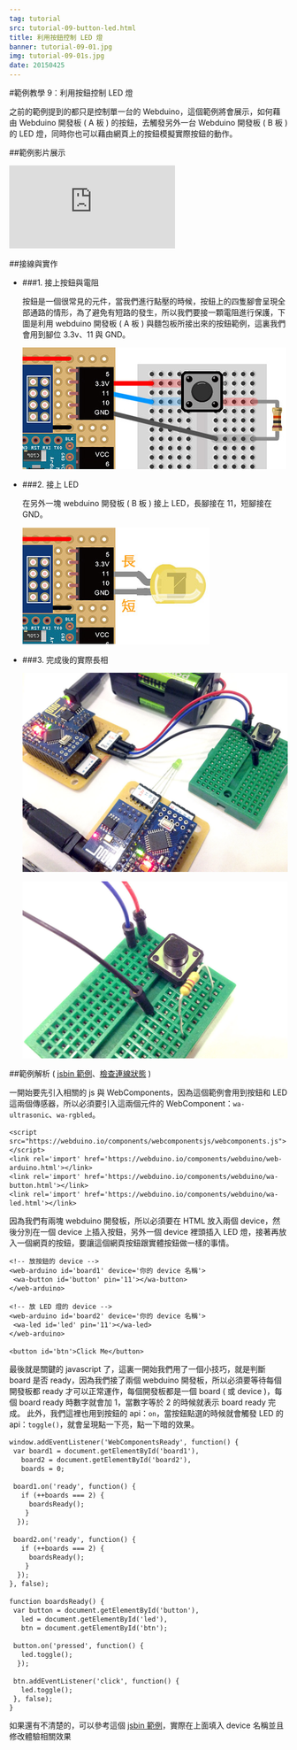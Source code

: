 ```yaml
---
tag: tutorial
src: tutorial-09-button-led.html
title: 利用按鈕控制 LED 燈
banner: tutorial-09-01.jpg
img: tutorial-09-01s.jpg
date: 20150425
---
```


<!-- @@master  = ../../_layout.html-->

<!-- @@block  =  meta-->

<title>範例教學 9：利用按鈕控制 LED 燈 :::: Webduino = Web × Arduino</title>

<meta name="description" content="之前的範例提到的都只是控制單一台的 Webduino，這個範例將會展示，如何藉由 Webduino 開發板 ( A 板 ) 的按鈕，去觸發另外一台 Webduino 開發板 ( B 板 ) 的 LED 燈，同時你也可以藉由網頁上的按鈕模擬實際按鈕的動作。">

<meta itemprop="description" content="之前的範例提到的都只是控制單一台的 Webduino，這個範例將會展示，如何藉由 Webduino 開發板 ( A 板 ) 的按鈕，去觸發另外一台 Webduino 開發板 ( B 板 ) 的 LED 燈，同時你也可以藉由網頁上的按鈕模擬實際按鈕的動作。">

<meta property="og:description" content="之前的範例提到的都只是控制單一台的 Webduino，這個範例將會展示，如何藉由 Webduino 開發板 ( A 板 ) 的按鈕，去觸發另外一台 Webduino 開發板 ( B 板 ) 的 LED 燈，同時你也可以藉由網頁上的按鈕模擬實際按鈕的動作。">

<meta property="og:title" content="範例教學 9：利用按鈕控制 LED 燈" >

<meta property="og:url" content="https://webduino.io/tutorials/tutorial-09-button-led.html">

<meta property="og:image" content="https://webduino.io/img/tutorials/tutorial-09-01s.jpg">

<meta itemprop="image" content="https://webduino.io/img/tutorials/tutorial-09-01s.jpg">

<include src="../_include-tutorials.html"></include>

<!-- @@close-->



<!-- @@block  =  tutorials-->
#範例教學 9：利用按鈕控制 LED 燈

之前的範例提到的都只是控制單一台的 Webduino，這個範例將會展示，如何藉由 Webduino 開發板 ( A 板 ) 的按鈕，去觸發另外一台 Webduino 開發板 ( B 板 ) 的 LED 燈，同時你也可以藉由網頁上的按鈕模擬實際按鈕的動作。

##範例影片展示

<iframe class="youtube" src="https://www.youtube.com/embed/56DFEZ3hVaA" frameborder="0" allowfullscreen></iframe>

##接線與實作

- ###1. 接上按鈕與電阻

	按鈕是一個很常見的元件，當我們進行點壓的時候，按鈕上的四隻腳會呈現全部通路的情形，為了避免有短路的發生，所以我們要接一顆電阻進行保護，下圖是利用 webduino 開發板 ( A 板 ) 與麵包板所接出來的按鈕範例，這裏我們會用到腳位 3.3v、11 與 GND。

	![](../img/tutorials/tutorial-09-02.jpg)

- ###2. 接上 LED

	在另外一塊 webduino 開發板 ( B 板 ) 接上 LED，長腳接在 11，短腳接在 GND。

	![](../img/tutorials/tutorial-09-03.jpg)

- ###3. 完成後的實際長相

	![](../img/tutorials/tutorial-09-04.jpg)

	![](../img/tutorials/tutorial-09-05.jpg)

##範例解析 ( [jsbin 範例](http://jsbin.com/qihono/5/edit?html,js,output)、[檢查連線狀態](https://webduino.io/device.html) )

一開始要先引入相關的 js 與 WebComponents，因為這個範例會用到按鈕和 LED 這兩個傳感器，所以必須要引入這兩個元件的 WebComponent：`wa-ultrasonic`、`wa-rgbled`。

	<script src="https://webduino.io/components/webcomponentsjs/webcomponents.js"></script>
	<link rel='import' href='https://webduino.io/components/webduino/web-arduino.html'></link>
	<link rel='import' href='https://webduino.io/components/webduino/wa-button.html'></link>
	<link rel='import' href='https://webduino.io/components/webduino/wa-led.html'></link>

因為我們有兩塊 webduino 開發板，所以必須要在 HTML 放入兩個 device，然後分別在一個 device 上插入按鈕，另外一個 device 裡頭插入 LED 燈，接著再放入一個網頁的按鈕，要讓這個網頁按鈕跟實體按鈕做一樣的事情。

	<!-- 放按鈕的 device -->
	<web-arduino id='board1' device='你的 device 名稱'>
	 <wa-button id='button' pin='11'></wa-button>
	</web-arduino>

	<!-- 放 LED 燈的 device -->
	<web-arduino id='board2' device='你的 device 名稱'>
	 <wa-led id='led' pin='11'></wa-led>
	</web-arduino>

	<button id='btn'>Click Me</button>

最後就是關鍵的 javascript 了，這裏一開始我們用了一個小技巧，就是判斷 board 是否 ready，因為我們接了兩個 webduino 開發板，所以必須要等待每個開發板都 ready 才可以正常運作，每個開發板都是一個 board ( 或 device )，每個 board ready 時數字就會加 1，當數字等於 2 的時候就表示 board ready 完成。
此外，我們這裡也用到按鈕的 api：`on`，當按鈕點選的時候就會觸發 LED 的 api：`toggle()`，就會呈現點一下亮，點一下暗的效果。

	window.addEventListener('WebComponentsReady', function() {
	 var board1 = document.getElementById('board1'),
	   board2 = document.getElementById('board2'),
	   boards = 0;

	 board1.on('ready', function() {
	   if (++boards === 2) {
	     boardsReady();
	    }
	  });

	 board2.on('ready', function() {
	   if (++boards === 2) {
	     boardsReady();
	    }
	  });
	}, false);

	function boardsReady() {
	 var button = document.getElementById('button'),
	   led = document.getElementById('led'),
	   btn = document.getElementById('btn');

	 button.on('pressed', function() {
	   led.toggle();
	  });

	 btn.addEventListener('click', function() {
	   led.toggle();
	 }, false);
	}

如果還有不清楚的，可以參考這個 [jsbin 範例](http://jsbin.com/qihono/5/edit?html,js,output)，實際在上面填入 device 名稱並且修改體驗相關效果

<!-- @@close-->